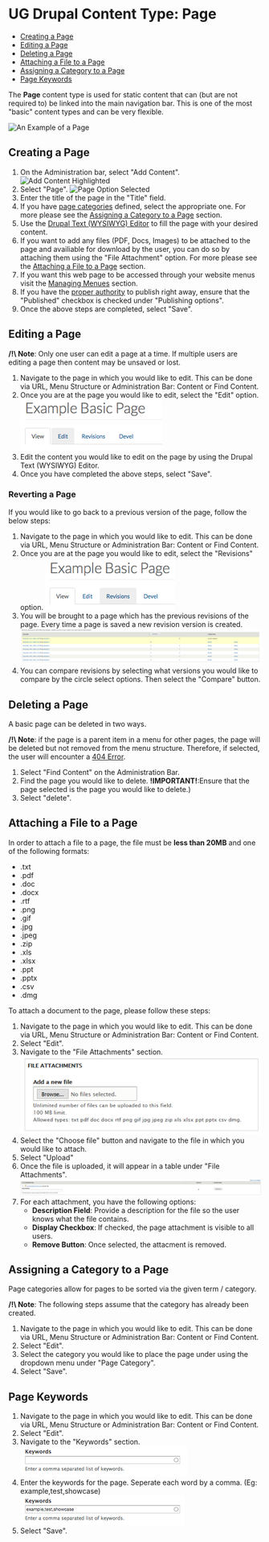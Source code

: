 # UG Drupal Content Type: Page

* [Creating a Page](howto-page.md#creating-a-page)
* [Editing a Page](howto-page.md#editing-a-page)
* [Deleting a Page](howto-page.md#deleting-a-page)
* [Attaching a File to a Page](howto-page.md#attaching-a-file-to-a-page)
* [Assigning a Category to a Page](howto-page.md#assigning-a-category-to-a-page)
* [Page Keywords](howto-page.md#page-keywords)


The **Page** content type is used for static content that can (but are not required to) be linked into the main navigation bar. This is one of the most "basic" content types and can be very flexible.

![An Example of a Page](../images/paex.png "Example of a Basic Page")

## Creating a Page
1. On the Administration bar, select "Add Content".
 ![Add Content Highlighted](../images/ambac.png)
2. Select "Page".
 ![Page Option Selected](../images/addconpage.png)
3. Enter the title of the page in the "Title" field.
4. If you have [page categories](../taxonomies.md) defined, select the appropriate one. For more please see the [Assigning a Category to a Page](howto-page.md#assigning-a-category-to-a-page) section.
5. Use the [Drupal Text (WYSIWYG) Editor](../wysiwyg-editor.md) to fill the page with your desired content.
6. If you want to add any files (PDF, Docs, Images) to be attached to the page and availiable for download by the user, you can do so by attaching them using the "File Attachment" option. For more please see the [Attaching a File to a Page](howto-page.md#attaching-a-file-to-a-page) section.
7. If you want this web page to be accessed through your website menus visit the [Managing Menues](../menuitems.html#adding-content-to-a-menu) section.
8. If you have the [proper authority](../rolesandresp.md) to publish right away, ensure that the "Published" checkbox is checked under "Publishing options".
9. Once the above steps are completed, select "Save".

## Editing a Page

**/!\ Note**: Only one user can edit a page at a time. If multiple users are editing a page then content may be unsaved or lost.

1. Navigate to the page in which you would like to edit. This can be done via URL, Menu Structure or Administration Bar: Content or Find Content.
2. Once you are at the page you would like to edit, select the "Edit" option.
 ![Edit Tab](../images/contentEditTab.png)
3. Edit the content you would like to edit on the page by using the Drupal Text (WYSIWYG) Editor.
4. Once you have completed the above steps, select "Save".

### Reverting a Page
If you would like to go back to a previous version of the page, follow the below steps:

1. Navigate to the page in which you would like to edit. This can be done via URL, Menu Structure or Administration Bar: Content or Find Content.
2. Once you are at the page you would like to edit, select the "Revisions" option.
 ![Revisions Tab](../images/contentRevisionsTab.png)
3. You will be brought to a page which has the previous revisions of the page. Every time a page is saved a new revision version is created.
 ![File Attachment option](../images/revisionsPage.png)
4. You can compare revisions by selecting what versions you would like to compare by the circle select options. Then select the "Compare" button.

## Deleting a Page
A basic page can be deleted in two ways.

**/!\ Note**: if the page is a parent item in a menu for other pages, the page will be deleted but not removed from the menu structure. Therefore, if selected, the user will encounter a [404 Error](../basicbeginner.md#common-web-errors).

1. Select "Find Content" on the Administration Bar.
2. Find the page you would like to delete. **!IMPORTANT!**:Ensure that the page selected is the page you would like to delete.) 
3. Select "delete".

## Attaching a File to a Page

In order to attach a file to a page, the file must be **less than 20MB** and one of the following formats:
* .txt
* .pdf
* .doc
* .docx
* .rtf
* .png
* .gif
* .jpg
* .jpeg
* .zip
* .xls
* .xlsx
* .ppt
* .pptx
* .csv
* .dmg

To attach a document to the page, please follow these steps:

1. Navigate to the page in which you would like to edit. This can be done via URL, Menu Structure or Administration Bar: Content or Find Content.
2. Select "Edit".
3. Navigate to the "File Attachments" section.
 ![File Attachment Option](../images/pageattach.png)
4. Select the "Choose file" button and navigate to the file in which you would like to attach.
5. Select "Upload"
5. Once the file is uploaded, it will appear in a table under "File Attachments".
 ![File Attachment Table](../images/fileAttachmentChart.png)
6. For each attachment, you have the following options:
    * **Description Field**: Provide a description for the file so the user knows what the file contains. 
    * **Display Checkbox**: If checked, the page attachment is visible to all users.
    * **Remove Button**: Once selected, the attacment is removed.

## Assigning a Category to a Page

Page categories allow for pages to be sorted via the given term /  category.

**/!\ Note**: The following steps assume that the category has already been created.

1. Navigate to the page in which you would like to edit. This can be done via URL, Menu Structure or Administration Bar: Content or Find Content.
2. Select "Edit".
3. Select the category you would like to place the page under using the dropdown menu under "Page Category".
4. Select "Save".

## Page Keywords
1. Navigate to the page in which you would like to edit. This can be done via URL, Menu Structure or Administration Bar: Content or Find Content.
2. Select "Edit".
3. Navigate to the "Keywords" section.
 ![Keywords Section](../images/pageKeywordsEmpty.png)
4. Enter the keywords for the page. Seperate each word by a comma. (Eg: example,test,showcase)
 ![Example Keywords Filled](../images/pageKeywordsFull.png)
5. Select "Save".
